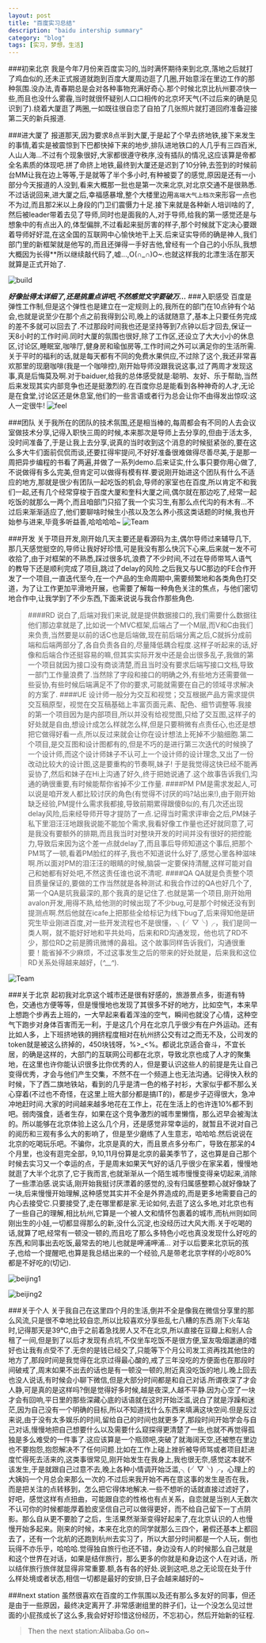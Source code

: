 ```yaml
---
layout: post
title: "百度实习总结"
description: "baidu intership summary"
category: "blog"
tags: [实习，梦想，生活]
---
```

###初来北京
我是今年7月份来百度实习的,当时满怀期待来到北京,落地之后就打了鸡血似的,还未正式报道就跑到百度大厦周边逛了几圈,开始意淫在里边工作的那种氛围.没办法,青春期总是会对各种事物充满好奇心.那个时候北京比杭州要凉快一些,而且也没什么雾霾,当时就很怀疑别人口口相传的北京坏天气(不过后来的确是见识到了).绕着大厦逛了两圈,一如既往很自恋了自拍了几张照片就打道回府准备迎接第二天的新兵报道.

###进大厦了
报道那天,因为要求8点半到大厦,于是起了个早去挤地铁,接下来发生的事情,着实是被震惊到下巴都快掉下来的地步,排队进地铁口的人几乎有三四百米,人山人海...不过有个现象很好,大家都很遵守秩序,没有插队的情况,这应该算是帝都全名素质的体现吧.拼了命挤上地铁,最终到大厦还是迟到了10分钟,去签到的时候前台MM让我在边上等等,于是就等了半个多小时,有种被耍了的感觉,原因是还有一小部分今天报道的人没到,看来大概那一批也是第一次来北京,对北京交通不是很熟悉.不过话说回来,进大厦之后,幸福感暴增,整个大楼里边用`高端大气上档次`来形容一点也不为过,而且那2米以上身段的门卫们震慑力十足.接下来就是各种新人培训啥的了,然后被leader带着去见了导师,同时也是面我的人,对于导师,给我的第一感觉还是与想象中的有点出入的,体型偏胖,不过看起来挺厉害的样子,那个时候就下定决心要跟着导师好好混,在这全国的互联网中心愉快地干上天.后来证实导师的确是神人,我们部门里的新框架就是他写的,而且还弹得一手好吉他,曾经有一个自己的小乐队,我想大概因为长得**所以继续敲代码了,嘘...,O(∩_∩)O~.也就这样我的北漂生活在那天就算是正式开始了.

![build](http://pic.yupoo.com/qiuwuhen/EhJbmWOq/medish.jpg "build")



***好像扯得太详细了,还是挑重点讲吧,不然感觉文字要破万...***
###入职感受
百度是弹性工作制,但是这个弹性也是建立在一定规则上的,我所在的部门在10点钟有个站会,也就是说至少在那个点之前我得到公司,晚上的话就随意了,基本上只要任务完成的差不多就可以回去了.不过那段时间我也还是坚持等到7点钟以后才回去,保证一天8小时的工作时间.同时大厦的氛围也很好,除了工作区,还设立了大大小小的休息区,讨论区,睡眠室,咖啡厅,健身房和瑜伽房等,工作时间之外可以满足你的生活所需.关于平时的福利的话,就是每天都有不同的免费水果供应,不过除了这个,我还非常喜欢那里的现磨咖啡(我是一个咖啡控),刚开始导师没跟我说这事,过了两周才发现这事,真是后悔莫及啊.对于baiduer,给我的总体感受就是:聪明、友好、乐于帮助,当然后来发现其实内部竞争也还是挺激烈的.在百度你总是能看到各种神奇的人才,无论是在食堂,讨论区还是休息室,他们的一些言语或者行为总会让你不由得发出惊叹:这人一定很牛!
![feel](http://pic.yupoo.com/qiuwuhen/EhJdrFPD/medish.jpg "feel")

###团队
关于我所在的团队的技术氛围,还是相当棒的,每周都会有不同的人去会议室做技术分享,记得入职快三周的时候,本来那次是导师上去分享的,但由于活太多,没时间准备了,于是让我上去分享,说真的当时收到这个消息的时候挺紧张的,要在这么多大牛们面前侃侃而谈,还要扛得牢提问,不好好准备很难做得尽善尽美,于是那一周把异步编程的书看了两遍,并做了一系列demo.后来证实,什么事只要你用心做了,不说做得有多么完美,但肯定可以做得有模有样.要说刚开始进这个团队有什么不适应的地方,那就是很少有团队一起吃饭的机会,导师的家室也在百度,所以肯定不和我们一起,还有几个经常穿梭于百度大厦和奎科大厦之间,偶尔就在那边吃了,经常一起吃饭的就那么一两个,而且咱部门只招了我一个实习生,有那么点代沟的有木有...不过后来渐渐适应了,他们要聊啥时候生小孩以及怎么养小孩这类话题的时候,我也开始参与进来,毕竟多听益善,哈哈哈哈~
![Team](http://pic.yupoo.com/qiuwuhen/EhJ92oCE/medish.jpg "Team")

###开发
关于项目开发,刚开始几天主要还是看源码为主,偶尔导师过来辅导几下,那几天感觉挺空的,导师让我好好珍惜,可是我没有那么快沉下心来,后来就一发不可收拾了,由于对框架的不熟悉,踩过很多坑,浪费了不少时间,不过在导师带骂人语气的教导下还是顺利完成了项目,跳过了delay的风险.之后我又与UC那边的FE合作开发了一个项目,一直迭代至今,在一个产品的生命周期中,需要频繁地和各类角色打交道，为了让工作更加平滑地开展，也需要了解每一种角色关注的焦点，与他们密切地合作中,让我学到了不少东西,下面来说说与我合作那些角色.

>####RD
说白了,后端对我们来说,就是提供数据接口的,我们需要什么数据往他们那边拿就是了,比如说一个MVC框架,后端占了一个M层,而V和C由我们来负责,当然要是以前的话C也是后端做,现在前后端分离之后,C就拆分成前端和后端两部分了,各自负责各自的,尽量降低耦合程度.这样子听起来的话,好像和后端合作还挺容易的嘛,但其实实际开发中还是会出很多乱子,我做的第一个项目就因为接口没有商谈清楚,而且当时没有要求后端写接口文档,导致一部门工作量浪费了.当然除了字段和接口的明确之外,有些地方还需要做一些妥协,有些时候后端满足不了你的要求,可能就需要在自己的领域寻求解决的方案了.
>####UE
设计师一般分为交互和视觉；交互根据产品方需求提供交互稿原型，视觉在交互稿基础上丰富页面元素、配色、细节调整等.我接的第一个项目因为是内部项目,所以并没有给视觉图,只给了交互图,这样子的好处就是自由,想设计成怎么样就怎么样,但是只要稍微有点责任心,也还是想把它做得好看一点,所以反过来就会让你在设计想法上死掉不少脑细胞.第二个项目,是交互图和设计图都有的,但是不巧的是进行第三次迭代的时候换了一个设计师,而这个设计师妹子不认可上一个设计师的设计理念,又出了一份改动比较大的设计图,这是要重构的节奏啊,妹子! 于是我觉得这快已经不能再妥协了,然后和妹子在Hi上沟通了好久,终于把她说通了.这个故事告诉我们,沟通的确很重要,有时候能帮你省掉不少工作量.
>####PM
PM是需求发起人,可以说是咱开发人都比较讨厌的角色(有觉得不讨厌的吗?站出来!),由于刚开始缺乏经验,PM提什么需求我都接,导致前期累得跟傻B似的,有几次还出现delay风险,后来经导师开导才提防了一点.记得当时需求评审会之后,PM妹子私下里泪汪汪地跟我说能不能加个需求,我看好像工作量也还好就同意了,可是我没有要额外的排期,而且我当时对整块开发的时间并没有很好的把控能力,导致后来因为这个差一点就delay了,而且事后导师知道这个事后,把那个PM骂了一顿,看着PM脸红的样子,我也不知道说什么好了,感觉心里各种滋味啊.所以面对PM的泪汪汪的眼睛的时候,脑袋一定要保持清醒,这样可能对自己和她都有好处吧,不然这责任谁也说不清呢.
>####QA
QA就是负责整个项目质量保证的,要做的工作当然就是各种测试.和我合作过的QA也好几个了,第一个QA是坑我最深的,那个我真的是记住了.也就是第一个项目,刚开始用avalon开发,用得不熟,给他测的时候出现了不少bug,可是那个时候还没有到提测点啊.然后他就在icafe上把那些全给标记为线下bug了,后来得知他是研究生毕业刚进百度,对一些开发流程也不是很懂，╮(╯▽╰)╭，我们是同一类人啊，就不能好好地和平共处吗，后来和RD沟通发现，他也坑了RD不少，那位RD之前是腾讯微博的鼻祖。这个故事同样告诉我们，沟通很重要！能省掉不少麻烦，不过这事发生之后的带来的好处就是，后来我和这位RD关系处得越来越好，(*^__^*).

![Team](http://pic.yupoo.com/qiuwuhen/EhJiqOxE/medish.jpg "Team")



###关于北京
起初我对北京这个城市还是很有好感的，旅游景点多，街道有特色，交通也方便等等，但是慢慢地也发现了其很多不好的地方，比如空气，本来早上想跑个步再去上班的，一大早起来看着浑浊的空气，瞬间也就没了心情，这种空气下跑步对身体百害而无一利，于是这几个月在北京几乎很少有在户外运动。还有比如人多，上下班挤地铁的拥挤程度相对在杭州挤公交有过之而无不及，公司发的token就是被这么挤掉的，450块钱呀，%>_<%。都说北京适合奋斗，不宜长居，的确是这样的，大部门的互联网公司都在北京，导致北京也成了人才的聚集地，在这里也许你能认识很多比你优秀的人，但是要认识这些人的前提是先让自己变得优秀，才会与他们产生交集，不然不在一个频道上也无法沟通。记得快入秋的时候，下了西二旗地铁站，看到的几乎是清一色的格子衬衫，大家似乎都不那么关心穿着(不过也不奇怪，在这里上班大部分都是搞IT的)，都是步子迈得很大，急冲冲地赶时间.大家的时间越来越多地花在工作上，花在生活上的也许连10%都不到吧。弱肉强食，适者生存，如果在这个竞争激烈的城市里懒惰，那么迟早会被淘汰的。所以能够在北京体验上这么几个月，还是感觉非常幸运的，就暂且不说对自己的阅历和三观有多么大的影响了，但是至少磨练了人生意志，哈哈哈.然后说说在北京的吃喝玩乐吧。不骗你，北京是真的大，而且景点多分布广，导致在那呆的4个月里，也没有逛完全部，9,10,11月份算是北京的最美季节了，这也算是自己那个时候去实习又一个幸运的点，于是周末如果天气好的话几乎很少在家呆着，慢慢地就逛了大半个北京了,它于我而言,也就渐渐从一个陌生城市慢慢变得亲切起来,消除了一些漂泊感.说实话,刚开始我挺讨厌漂着的感觉的,没有归属感整颗心就好像缺了一块,后来慢慢开始理解,这种感觉其实并不全是外界造成的,而是更多地需要自己的内心去接受它.只要接受了,走在哪里都是家.无论如何,去逛了这么多地,对北京也有了一些自己的理解,相比杭州,它算是一个被人文和情怀包裹着的城市,而杭州则如同刚出生的小娃,一切都显得那么的新,没什么沉淀,也没经历过大风大雨.关于吃喝的话,就算了吧,经常有一顿没一顿的,而且吃了那么多特色小吃也真没发现什么好吃的东西,和同事出去吃饭,最常去的地儿也就是呷浦呷浦... 对于以后要来北京玩的孩子,也给一个提醒吧,也算是我总结出来的一个经验,凡是带老北京字样的小吃80%都是不好吃的(切记).

![beijing1](http://pic.yupoo.com/qiuwuhen/EhJiD799/medish.jpg "beijing")

![beijing2](http://pic.yupoo.com/qiuwuhen/EhJiuZcJ/medish.jpg "beijing")

###关于个人
关于我自己在这里四个月的生活,倒并不全是像我在微信分享里的那么风流,只是很不幸地比较自恋,所以比较喜欢分享些乱七八糟的东西.刚下火车站时,记得那天是39℃,由于之前着急找房人又不在北京,所以直接在豆瓣上和别人合租了一间,但是到了以后才发现有点坑,不仅坐车吃饭不是很方便,室友吸烟邋遢的嗜好也让我有点受不了.无奈的是钱已经交了,只能等下个月公司发工资再找其他住的地方了,那段时间是我觉得在北京过得最心酸的,戒了三年没吃的方便面也在那段时间破戒了,周末如果不出去的话也是有一顿没一顿的,附近真没吃饭的地儿.晚上回去也没人说话,有时候会小聊下微信,但是大部分时间都是和自己对话.所谓夜深了才会人静,可是真的是这样吗?倒是觉得好多时候,越是夜深,人越不平静.因为心空了一块才会有回响,平日里的那些深藏心底的话语就在这时开始泛滥,说白了就是浮躁和迷茫,因为自己没有一个明确的目标,所以不知道找什么东西来填满这块空间.但是反过来说,由于没有太多娱乐的时间,留给自己的时间也就更多了,那段时间开始学会与自己对话,慢慢地把自己想要什么以及需要什么窥探得更清楚了一些,也就不再觉得孤独是多么难受的一件事了.这应该算是一个瓶颈吧,突破了就海阔天空,还被憋在里边也不要抱怨,抱怨解决不了任何问题.比如在工作上碰上挫折被导师骂或者项目赶进度忙得死去活来的,这类事很常见,刚开始发生在我身上,我也很无奈,感觉这本就不该发生,于是就跟自己过意不去,晚上各种小情调开始泛滥,╮(╯▽╰)╭，心理上的大姨妈一个月总会来那么一次的.不过后来我开始不再在意这事的发生是否在我，而是把关注的点转移到，怎么把它得体地解决.一些不想听的话就直接过滤好了，好吧，感觉这样有点扭曲，可能跟自恋的性格也有点关系，自恋就是当别人无数次不认可你的时候都能厚着脸皮坚信自己可以做得更好，而不给自己留下一丁点阴影。那么自从更不要脸了之后，生活果然渐渐变得好起来了,在北京认识的人也慢慢开始多起来。刚来的时候，本来在北京的同学就那么三四个，暑假还基本上都回去了，还有一个北航的还跑到杭州去实习了，所以大部分时间都是一个人玩，倒也玩得不亦乐乎，哈哈哈.觉得独自旅行也还不错，身边没有人的时候那么自己就是和这个世界在对话，如果是结伴旅行，那么更多的你就是和身边这个人在对话，所以结伴旅行旅伴就显得非常重要.额,各有各的好处.说到这吧,总之无论现在处于什么样处境或者状态,相信一切都是最好的安排,日子会越来越好的~



###next station
虽然很喜欢在百度的工作氛围以及还有那么多友好的同事，但还是由于一些原因，最终决定离开了.非常感谢组里的胖子们，让一个没怎么见过世面的小屁孩成长了这么多,我会好好珍惜这份经历，不忘初心，然后开始新的征程.
> Then the next station:Alibaba.Go on~
